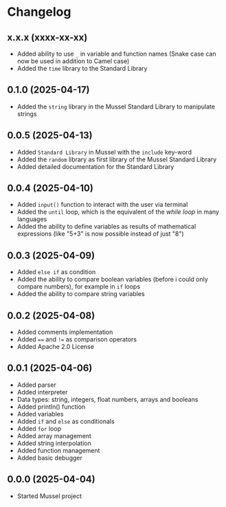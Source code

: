 # Changelog

## x.x.x (xxxx-xx-xx)
- Added ability to use `_` in variable and function names (Snake case can now be used in addition to Camel case)
- Added the `time` library to the Standard Library

## 0.1.0 (2025-04-17)
- Added the `string` library in the Mussel Standard Library to manipulate strings

## 0.0.5 (2025-04-13)
- Added `Standard Library` in Mussel with the `include` key-word
- Added the `random` library as first library of the Mussel Standard Library
- Added detailed documentation for the Standard Library

## 0.0.4 (2025-04-10)
- Added `input()` function to interact with the user via terminal
- Added the `until` loop, which is the equivalent of the *while loop* in many languages
- Added the ability to define variables as results of mathematical expressions (like "5+3" is now possible instead of just "8")

## 0.0.3 (2025-04-09)
- Added `else if` as condition
- Added the ability to compare boolean variables (before i could only compare numbers), for example in `if` loops
- Added the ability to compare string variables

## 0.0.2 (2025-04-08)
- Added comments implementation
- Added `==` and `!=` as comparison operators
- Added Apache 2.0 License

## 0.0.1 (2025-04-06)
- Added parser
- Added interpreter
- Data types: string, integers, float numbers, arrays and booleans
- Added println() function
- Added variables
- Added `if` and `else` as conditionals
- Added `for` loop
- Added array management
- Added string interpolation
- Added function management
- Added basic debugger

## 0.0.0 (2025-04-04)
- Started Mussel project
